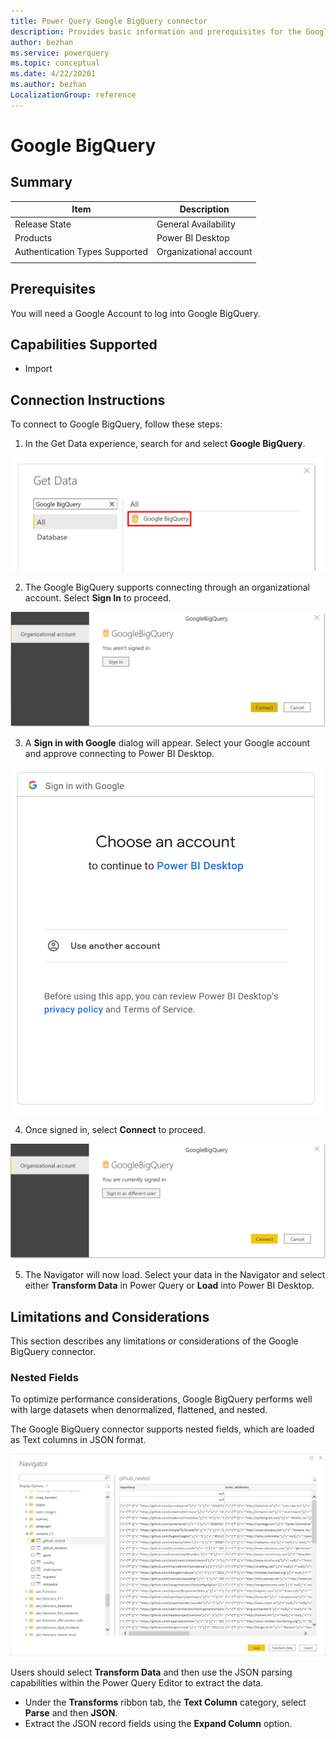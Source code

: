 ```yaml
---
title: Power Query Google BigQuery connector
description: Provides basic information and prerequisites for the Google BigQuery connector, descriptions of the optional input parameters, and discusses limitations and issues you might encounter.
author: bezhan
ms.service: powerquery
ms.topic: conceptual
ms.date: 4/22/20201
ms.author: bezhan
LocalizationGroup: reference
---
```


# Google BigQuery
 
## Summary

| Item | Description |
| ---- | ----------- |
| Release State | General Availability |
| Products | Power BI Desktop |
| Authentication Types Supported | Organizational account |
| | |

## Prerequisites

You will need a Google Account to log into Google BigQuery. 

## Capabilities Supported

 * Import

## Connection Instructions

To connect to Google BigQuery, follow these steps:

1) In the Get Data experience, search for and select **Google BigQuery**. 

  ![Get Data from Google BigQuery](./media/google-bigquery/GetData.png)

2) The Google BigQuery supports connecting through an organizational account. Select **Sign In** to proceed.

  ![Sign in to Google BigQuery](./media/google-bigquery/SignIn.png)

3) A **Sign in with Google** dialog will appear. Select your Google account and approve connecting to Power BI Desktop.

  ![Sign in to Google](./media/google-bigquery/SignIntoGoogle.png)

4) Once signed in, select **Connect** to proceed.

  ![Connect to Google BigQuery Data](./media/google-bigquery/ConnectToGoogleBigQueryData.png)

5) The Navigator will now load. Select your data in the Navigator and select either **Transform Data** in Power Query or **Load** into Power BI Desktop.

## Limitations and Considerations

This section describes any limitations or considerations of the Google BigQuery connector.

### Nested Fields

To optimize performance considerations, Google BigQuery performs well with large datasets when denormalized, flattened, and nested. 

The Google BigQuery connector supports nested fields, which are loaded as Text columns in JSON format. 

  ![Google BigQuery Nested Fields Support](./media/google-bigquery/GoogleBigQueryNestedFields.png)

Users should select **Transform Data** and then use the JSON parsing capabilities within the Power Query Editor to extract the data.

* Under the **Transforms** ribbon tab, the **Text Column** category, select **Parse** and then **JSON**.
* Extract the JSON record fields using the **Expand Column** option.


